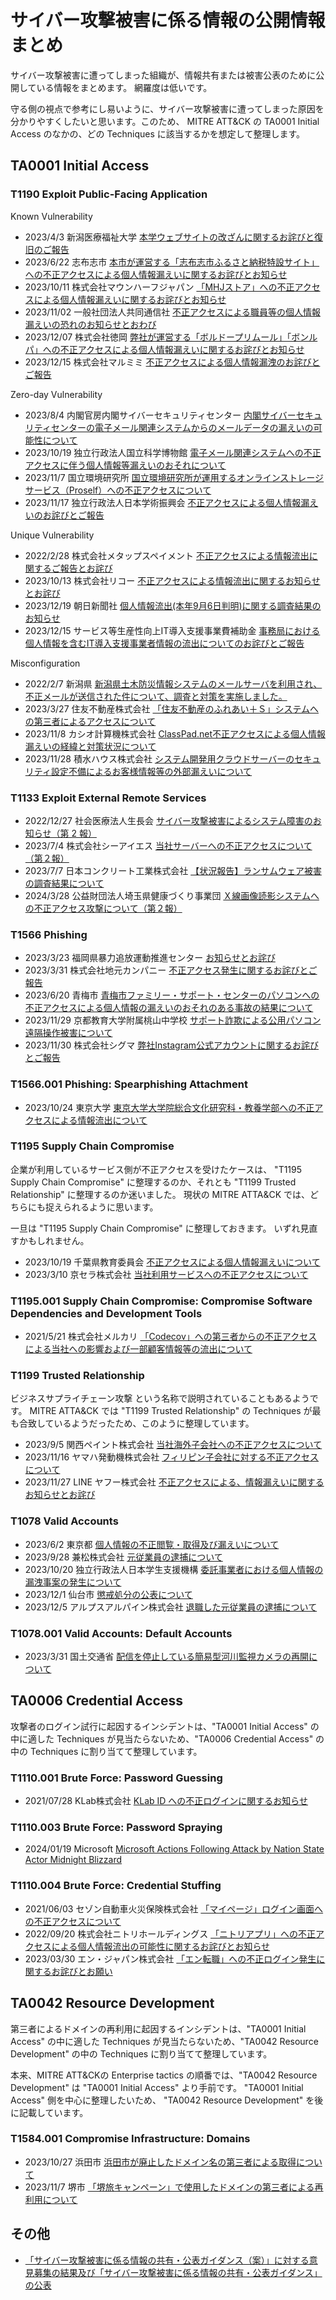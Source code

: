 # サイバー攻撃被害に係る情報の公開情報まとめ

サイバー攻撃被害に遭ってしまった組織が、情報共有または被害公表のために公開している情報をまとめます。
網羅度は低いです。

守る側の視点で参考にし易いように、サイバー攻撃被害に遭ってしまった原因を分かりやすくしたいと思います。このため、 MITRE ATT&CK の TA0001 Initial Access のなかの、どの Techniques に該当するかを想定して整理します。

## TA0001 Initial Access

### T1190 Exploit Public-Facing Application
Known Vulnerability  
* 2023/4/3 新潟医療福祉大学 [本学ウェブサイトの改ざんに関するお詫びと復旧のご報告](https://www.nuhw.ac.jp/n/topics/10664/)
* 2023/6/22 志布志市 [本市が運営する「志布志市ふるさと納税特設サイト」への不正アクセスによる個人情報漏えいに関するお詫びとお知らせ](https://www.city.shibushi.lg.jp/soshiki/5/22233.html)  
* 2023/10/11 株式会社マウンハーフジャパン [「MHJストア」への不正アクセスによる個人情報漏えいに関するお詫びとお知らせ](https://www.mhjcom.jp/n-news/22819.html)
* 2023/11/02 一般社団法人共同通信社 [不正アクセスによる職員等の個人情報漏えいの恐れのお知らせとおわび](https://www.kyodonews.jp/information/2023/post-108.html)
* 2023/12/07 株式会社徳岡 [弊社が運営する「ボルドープリムール」「ボンルパ」への不正アクセスによる個人情報漏えいに関するお詫びとお知らせ](https://tokuoka.jp/upload/pdf/upPdf/20231206174829_20231207.pdf)
* 2023/12/15 株式会社マルミミ [不正アクセスによる個人情報漏洩のお詫びとご報告](https://www.marumimi.co.jp/news?id=11692086)

Zero-day Vulnerability
* 2023/8/4 内閣官房内閣サイバーセキュリティセンター [内閣サイバーセキュリティセンターの電子メール関連システムからのメールデータの漏えいの可能性について](https://www.nisc.go.jp/news/20230804.html)
* 2023/10/19 独立行政法人国立科学博物館 [電子メール関連システムへの不正アクセスに伴う個人情報等漏えいのおそれについて](https://www.kahaku.go.jp/information/pdf/kahaku_20231019.pdf)
* 2023/11/7 国立環境研究所 [国立環境研究所が運用するオンラインストレージサービス（Proself）への不正アクセスについて](https://www.nies.go.jp/whatsnew/2023/20231030-1.html)
* 2023/11/17 独立行政法人日本学術振興会 [不正アクセスによる個人情報漏えいのお詫びとご報告](https://www.jsps.go.jp/file/storage/j-news/2023/oshirase_20231117.pdf)

Unique Vulnerability
* 2022/2/28 株式会社メタップスペイメント [不正アクセスによる情報流出に関するご報告とお詫び](https://www.metaps-payment.com/company/20220228.html)
* 2023/10/13 株式会社リコー [不正アクセスによる情報流出に関するお知らせとお詫び](https://jp.ricoh.com/info/notice/2023/1013_1)
* 2023/12/19 朝日新聞社 [個人情報流出(本年9月6日判明)に関する調査結果のお知らせ](https://www.asahi.com/corporate/info/15087850)
* 2023/12/15 サービス等生産性向上IT導入支援事業費補助金 [事務局における個人情報を含むIT導入支援事業者情報の流出についてのお詫びとご報告](https://it-shien.smrj.go.jp/news/10158)

Misconfiguration
* 2022/2/7 新潟県 [新潟県土木防災情報システムのメールサーバを利用され、不正メールが送信された件について、調査と対策を実施しました。](https://www.pref.niigata.lg.jp/sec/kasenkanri/20220207-bousaisystem.html)
* 2023/3/27 住友不動産株式会社 [「住友不動産のふれあい＋Ｓ」システムへの第三者によるアクセスについて](https://www.sumitomo-rd.co.jp/uploads/20230327_01.pdf)
* 2023/11/8 カシオ計算機株式会社 [ClassPad.net不正アクセスによる個人情報漏えいの経緯と対策状況について](https://classpad.net/jp/news/041/)
* 2023/11/28 積水ハウス株式会社 [システム開発用クラウドサーバーのセキュリティ設定不備によるお客様情報等の外部漏えいについて
](https://www.sekisuihouse.co.jp/company/topics/library/2023/20231128/20231128.pdf)

### T1133 Exploit External Remote Services
* 2022/12/27 社会医療法人生長会 [サイバー攻撃被害によるシステム障害のお知らせ（第 2 報）](https://www.seichokai.or.jp/system/upload/bellkitchen/news/1672125435_020263400.pdf)
* 2023/7/4 株式会社シーアイエス [当社サーバーへの不正アクセスについて（第２報）](https://www.cisjp.com/news/detail/post-20200331.html)
* 2023/7/7 日本コンクリート工業株式会社 [【状況報告】ランサムウェア被害の調査結果について](https://www.ncic.co.jp/wp/wp-content/uploads/2023/07/230707.pdf)
* 2024/3/28 公益財団法人埼玉県健康づくり事業団 [Ｘ線画像読影システムへの不正アクセス攻撃について（第２報）](https://www.saitama-kenkou.or.jp/pdf/news_20240328.pdf)

### T1566 Phishing
* 2023/3/23 福岡県暴力追放運動推進センター [お知らせとお詫び](http://www.fukuoka-boutui.or.jp/news/wp-content/uploads/2023/03/%E3%81%8A%E7%9F%A5%E3%82%89%E3%81%9B%E3%81%A8%E3%81%8A%E8%A9%AB%E3%81%B3.pdf)
* 2023/3/31 株式会社地元カンパニー [不正アクセス発生に関するお詫びとご報告](https://www.jimo.co.jp/administration/wp-content/uploads/2023/03/20230331_news_unauthorized_access.pdf)
* 2023/6/20 青梅市 [青梅市ファミリー・サポート・センターのパソコンへの不正アクセスによる個人情報の漏えいのおそれのある事故の結果について](https://www.city.ome.tokyo.jp/soshiki/34/68110.html)
* 2023/11/29 京都教育大学附属桃山中学校 [サポート詐欺による公用パソコン遠隔操作被害について](https://momochu.kyokyo-u.ac.jp/index/pickup/%E3%82%B5%E3%83%9D%E3%83%BC%E3%83%88%E8%A9%90%E6%AC%BA%E3%81%AB%E3%82%88%E3%82%8B%E5%85%AC%E7%94%A8%E3%83%91%E3%82%BD%E3%82%B3%E3%83%B3%E9%81%A0%E9%9A%94%E6%93%8D%E4%BD%9C%E8%A2%AB%E5%AE%B3%E3%81%AB%E3%81%A4%E3%81%84%E3%81%A6.pdf)
* 2023/11/30 株式会社シグマ [弊社Instagram公式アカウントに関するお詫びとご報告](https://www.sigma-global.com/jp/news/2023/11/30/231130/)

### T1566.001 Phishing: Spearphishing Attachment
* 2023/10/24 東京大学 [東京大学大学院総合文化研究科・教養学部への不正アクセスによる情報流出について](https://www.u-tokyo.ac.jp/focus/ja/press/z0109_00952.html)

### T1195 Supply Chain Compromise

企業が利用しているサービス側が不正アクセスを受けたケースは、 "T1195 Supply Chain Compromise" に整理するのか、それとも "T1199 Trusted Relationship" に整理するのか迷いました。
現状の MITRE ATTA&CK では、どちらにも捉えられるように思います。 

一旦は "T1195 Supply Chain Compromise" に整理しておきます。
いずれ見直すかもしれません。  

* 2023/10/19 千葉県教育委員会 [不正アクセスによる個人情報漏えいについて](https://www.pref.chiba.lg.jp/kyouiku/shidou/giga/2023casiorouei.html)
* 2023/3/10 京セラ株式会社 [当社利用サービスへの不正アクセスについて](https://www.kyocera.co.jp/newsroom/information/2023/002149.html)

### T1195.001 Supply Chain Compromise: Compromise Software Dependencies and Development Tools
* 2021/5/21 株式会社メルカリ [「Codecov」への第三者からの不正アクセスによる当社への影響および一部顧客情報等の流出について](https://about.mercari.com/press/news/articles/20210521_incident_report/)

### T1199 Trusted Relationship

ビジネスサプライチェーン攻撃 という名称で説明されていることもあるようです。 
MITRE ATTA&CK では "T1199 Trusted Relationship" の Techniques が最も合致しているようだったため、このように整理しています。  

* 2023/9/5 関西ペイント株式会社 [当社海外子会社への不正アクセスについて](https://www.kansai.co.jp/news/press23/publicrelationsnewsarticle.html-35)
* 2023/11/16 ヤマハ発動機株式会社 [フィリピン子会社に対する不正アクセスについて](https://global.yamaha-motor.com/jp/news/2023/1116/corporate.html)
* 2023/11/27 LINE ヤフー株式会社 [不正アクセスによる、情報漏えいに関するお知らせとお詫び](https://ly.swcms.net/ja/ir/news/auto_20231127594672/main/0/link/Notice%20and%20apology%20regarding%20information%20leakage%20due%20to%20unauthorized%20access_JP.pdf)

### T1078 Valid Accounts
* 2023/6/2 東京都 [個人情報の不正閲覧・取得及び漏えいについて](https://www.metro.tokyo.lg.jp/tosei/hodohappyo/press/2023/06/02/12.html)
* 2023/9/28 兼松株式会社 [元従業員の逮捕について](https://www.kanematsu.co.jp/press/files/press/20230928_release.pdf)
* 2023/10/20 独立行政法人日本学生支援機構 [委託事業者における個人情報の漏洩事案の発生について](https://www.jasso.go.jp/news/1208184_1579.html)
* 2023/12/1 仙台市 [懲戒処分の公表について](https://www.city.sendai.jp/somu-jinji-jinji/kisha/20231201.html)
* 2023/12/5 アルプスアルパイン株式会社 [退職した元従業員の逮捕について](https://www.alpsalpine.com/cms.media/20231206_PR_1f894a1571.pdf)

### T1078.001 Valid Accounts: Default Accounts
* 2023/3/31 国土交通省 [配信を停止している簡易型河川監視カメラの再開について](https://www.mlit.go.jp/report/press/mizukokudo03_hh_001168.html)

## TA0006 Credential Access

攻撃者のログイン試行に起因するインシデントは、"TA0001 Initial Access" の中に適した Techniques が見当たらないため、"TA0006 Credential Access" の中の Techniques に割り当てて整理しています。

### T1110.001 Brute Force: Password Guessing
* 2021/07/28 KLab株式会社 [KLab ID への不正ログインに関するお知らせ](https://www.klab.com/jp/press/info/2021/0728/klab_id_1.html)

### T1110.003 Brute Force: Password Spraying
* 2024/01/19 Microsoft [Microsoft Actions Following Attack by Nation State Actor Midnight Blizzard](https://msrc.microsoft.com/blog/2024/01/microsoft-actions-following-attack-by-nation-state-actor-midnight-blizzard/)

### T1110.004 Brute Force: Credential Stuffing
* 2021/06/03 セゾン自動車火災保険株式会社 [「マイページ」ログイン画面への不正アクセスについて](https://news-ins-saison.dga.jp/topics/down2.php?id=9000937&attach_id=1054&seq=1)
* 2022/09/20 株式会社ニトリホールディングス [「ニトリアプリ」への不正アクセスによる個人情報流出の可能性に関するお詫びとお知らせ](https://www.nitorihd.co.jp/news/items/2cdbc59fa4c3ffe4da790cc1cfe85200.pdf)
* 2023/03/30 エン・ジャパン株式会社 [「エン転職」への不正ログイン発生に関するお詫びとお願い](https://corp.en-japan.com/newsrelease/2023/32484.html)

## TA0042 Resource Development

第三者によるドメインの再利用に起因するインシデントは、"TA0001 Initial Access" の中に適した Techniques が見当たらないため、"TA0042 Resource Development" の中の Techniques に割り当てて整理しています。  

本来、MITRE ATT&CKの Enterprise tactics の順番では、"TA0042 Resource Development" は "TA0001 Initial Access" より手前です。 "TA0001 Initial Access" 側を中心に整理したいため、 "TA0042 Resource Development" を後に記載しています。  

### T1584.001 Compromise Infrastructure: Domains
* 2023/10/27 浜田市 [浜田市が廃止したドメイン名の第三者による取得について](https://www.city.hamada.shimane.jp/www/contents/1700611474937/index.html)
* 2023/11/7 堺市 [「堺旅キャンペーン」で使用したドメインの第三者による再利用について](https://www.city.sakai.lg.jp/kanko/kanko/oshirase/sakaitabi_domain.html)

## その他
* [「サイバー攻撃被害に係る情報の共有・公表ガイダンス（案）」に対する意見募集の結果及び「サイバー攻撃被害に係る情報の共有・公表ガイダンス」の公表](https://www.meti.go.jp/press/2022/03/20230308006/20230308006.html)

